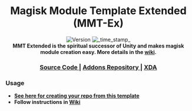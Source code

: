 <h1 align="center">Magisk Module Template Extended (MMT-Ex)</h1>

<div align="center">
  <!-- Version -->
    <img src="https://img.shields.io/badge/Version-v1.0-blue.svg?longCache=true&style=popout-square"
      alt="Version" />
  <!-- Last Updated -->
    <img src="https://img.shields.io/badge/Updated-January 4, 2020-green.svg?longCache=true&style=flat-square"
      alt="_time_stamp_" />
</div>

<div align="center">
  <strong>MMT Extended is the spiritual successor of Unity and makes magisk module creation easy. More details in the 
    <a href="https://github.com/Zackptg5/MMT-Extended/wiki">wiki</a>.
</div>

<div align="center">
  <h3>
    <a href="https://github.com/Zackptg5/MMT-Extended">
      Source Code
    </a>
    <span> | </span>
    <a href="https://github.com/Zackptg5/MMT-Extended-Addons">
      Addons Repository
    </a>
    <span> | </span>
    <a href="https://forum.xda-developers.com/apps/magisk/MMT-Extended">
      XDA
    </a>
  </h3>
</div>

### Usage
- [See here for creating your repo from this template](https://help.github.com/en/github/creating-cloning-and-archiving-repositories/creating-a-repository-from-a-template)
- Follow instructions in [Wiki](https://github.com/Zackptg5/MMT-Extended/wiki)
